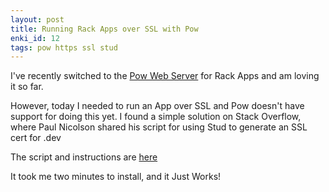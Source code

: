 ```yaml
---
layout: post
title: Running Rack Apps over SSL with Pow
enki_id: 12
tags: pow https ssl stud
---
```

I've recently switched to the [Pow Web Server](http://pow.cx) for Rack Apps and am loving it so far.

However, today I needed to run an App over SSL and Pow doesn't have support for doing this yet. I found a simple solution on Stack Overflow, where Paul Nicolson shared his script for using Stud to generate an SSL cert for .dev

The script and instructions are [here](https://gist.github.com/2050941#file_gistfile1.md)

It took me two minutes to install, and it Just Works!
